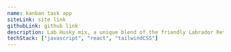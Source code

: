 ```yaml
---
name: kanban task app
siteLink: site link
githubLink: github link
description: Lab Husky mix, a unique blend of the friendly Labrador Retriever and the resilient Siberian Husky, boasts a striking appearance and a vibrant personality. This hybrid is known for its intelligence and energy, requiring regular exercise and mental stimulation to thrive. With their loyal and affectionate nature, Lab Husky mixes make excellent companions for active families who enjoy outdoor adventures.
techStack: ["javascript", "react", "tailwindCSS"]
---
```

